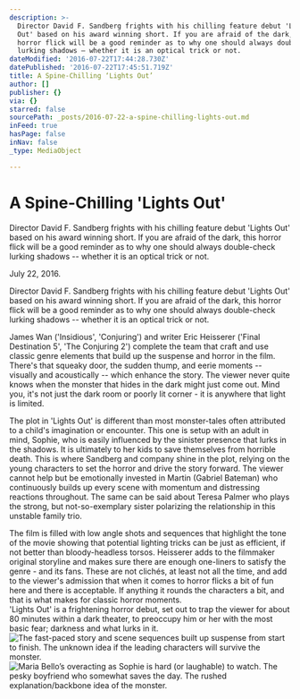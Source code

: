 ```yaml
---
description: >-
  Director David F. Sandberg frights with his chilling feature debut 'Lights
  Out' based on his award winning short. If you are afraid of the dark, this
  horror flick will be a good reminder as to why one should always double-check
  lurking shadows – whether it is an optical trick or not.
dateModified: '2016-07-22T17:44:28.730Z'
datePublished: '2016-07-22T17:45:51.719Z'
title: A Spine-Chilling ‘Lights Out’
author: []
publisher: {}
via: {}
starred: false
sourcePath: _posts/2016-07-22-a-spine-chilling-lights-out.md
inFeed: true
hasPage: false
inNav: false
_type: MediaObject

---
```

# A Spine-Chilling 'Lights Out'

Director David F. Sandberg frights with his chilling feature debut 'Lights Out' based on his award winning short. If you are afraid of the dark, this horror flick will be a good reminder as to why one should always double-check lurking shadows -- whether it is an optical trick or not.

July 22, 2016\.

Director David F. Sandberg frights with his chilling feature debut 'Lights Out' based on his award winning short. If you are afraid of the dark, this horror flick will be a good reminder as to why one should always double-check lurking shadows -- whether it is an optical trick or not.

James Wan ('Insidious', 'Conjuring') and writer Eric Heisserer ('Final Destination 5', 'The Conjuring 2') complete the team that craft and use classic genre elements that build up the suspense and horror in the film. There's that squeaky door, the sudden thump, and eerie moments -- visually and acoustically -- which enhance the story. The viewer never quite knows when the monster that hides in the dark might just come out. Mind you, it's not just the dark room or poorly lit corner - it is anywhere that light is limited.

The plot in 'Lights Out' is different than most monster-tales often attributed to a child's imagination or encounter. This one is setup with an adult in mind, Sophie, who is easily influenced by the sinister presence that lurks in the shadows. It is ultimately to her kids to save themselves from horrible death. This is where Sandberg and company shine in the plot, relying on the young characters to set the horror and drive the story forward. The viewer cannot help but be emotionally invested in Martin (Gabriel Bateman) who continuously builds up every scene with momentum and distressing reactions throughout. The same can be said about Teresa Palmer who plays the strong, but not-so-exemplary sister polarizing the relationship in this unstable family trio.

The film is filled with low angle shots and sequences that highlight the tone of the movie showing that potential lighting tricks can be just as efficient, if not better than bloody-headless torsos. Heisserer adds to the filmmaker original storyline and makes sure there are enough one-liners to satisfy the genre - and its fans. These are not clichés, at least not all the time, and add to the viewer's admission that when it comes to horror flicks a bit of fun here and there is acceptable. If anything it rounds the characters a bit, and that is what makes for classic horror moments.  
'Lights Out' is a frightening horror debut, set out to trap the viewer for about 80 minutes within a dark theater, to preoccupy him or her with the most basic fear; darkness and what lurks in it.
![The fast-paced story and scene sequences built up suspense from start to finish. The unknown idea if the leading characters will survive the monster.](https://the-grid-user-content.s3-us-west-2.amazonaws.com/e301b6a9-d608-4eb6-99b7-1450d67c4470.jpg)
![Maria Bello’s overacting as Sophie is hard (or laughable) to watch. The pesky boyfriend who somewhat saves the day. The rushed explanation/backbone idea of the monster.](https://the-grid-user-content.s3-us-west-2.amazonaws.com/09209e0d-14d3-4e8e-821c-2823acacb607.jpg)